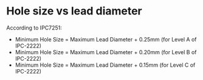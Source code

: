 # Hole size vs lead diameter

According to IPC7251:

- Minimum Hole Size = Maximum Lead Diameter + 0.25mm (for Level A of IPC-2222)
- Minimum Hole Size = Maximum Lead Diameter + 0.20mm (for Level B of IPC-2222)
- Minimum Hole Size = Maximum Lead Diameter + 0.15mm (for Level C of IPC-2222)
